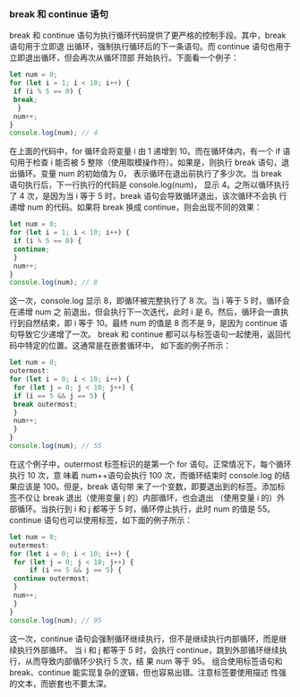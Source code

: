 ### break 和 continue 语句

break 和 continue 语句为执行循环代码提供了更严格的控制手段。其中，break 语句用于立即退
出循环，强制执行循环后的下一条语句。而 continue 语句也用于立即退出循环，但会再次从循环顶部
开始执行。下面看一个例子：
```js
let num = 0; 
for (let i = 1; i < 10; i++) { 
 if (i % 5 == 0) { 
 break;
  } 
 num++; 
} 
console.log(num); // 4 
```
在上面的代码中，for 循环会将变量 i 由 1 递增到 10。而在循环体内，有一个 if 语句用于检查 i
能否被 5 整除（使用取模操作符）。如果是，则执行 break 语句，退出循环。变量 num 的初始值为 0，
表示循环在退出前执行了多少次。当 break 语句执行后，下一行执行的代码是 console.log(num)，
显示 4。之所以循环执行了 4 次，是因为当 i 等于 5 时，break 语句会导致循环退出，该次循环不会执
行递增 num 的代码。如果将 break 换成 continue，则会出现不同的效果：
```js
let num = 0; 
for (let i = 1; i < 10; i++) { 
 if (i % 5 == 0) { 
 continue; 
 } 
 num++; 
} 
console.log(num); // 8 
```
这一次，console.log 显示 8，即循环被完整执行了 8 次。当 i 等于 5 时，循环会在递增 num 之
前退出，但会执行下一次迭代，此时 i 是 6。然后，循环会一直执行到自然结束，即 i 等于 10。最终
num 的值是 8 而不是 9，是因为 continue 语句导致它少递增了一次。
break 和 continue 都可以与标签语句一起使用，返回代码中特定的位置。这通常是在嵌套循环中，
如下面的例子所示：
```js
let num = 0; 
outermost: 
for (let i = 0; i < 10; i++) { 
 for (let j = 0; j < 10; j++) { 
 if (i == 5 && j == 5) { 
 break outermost; 
 } 
 num++; 
 } 
} 
console.log(num); // 55 
```
在这个例子中，outermost 标签标识的是第一个 for 语句。正常情况下，每个循环执行 10 次，意
味着 num++语句会执行 100 次，而循环结束时 console.log 的结果应该是 100。但是，break 语句带
来了一个变数，即要退出到的标签。添加标签不仅让 break 退出（使用变量 j 的）内部循环，也会退出
（使用变量 i 的）外部循环。当执行到 i 和 j 都等于 5 时，循环停止执行，此时 num 的值是 55。continue
语句也可以使用标签，如下面的例子所示：
```js
let num = 0; 
outermost: 
for (let i = 0; i < 10; i++) { 
 for (let j = 0; j < 10; j++) {
     if (i == 5 && j == 5) { 
 continue outermost; 
 } 
 num++; 
 } 
} 
console.log(num); // 95 
```
这一次，continue 语句会强制循环继续执行，但不是继续执行内部循环，而是继续执行外部循环。
当 i 和 j 都等于 5 时，会执行 continue，跳到外部循环继续执行，从而导致内部循环少执行 5 次，结
果 num 等于 95。
组合使用标签语句和 break、continue 能实现复杂的逻辑，但也容易出错。注意标签要使用描述
性强的文本，而嵌套也不要太深。